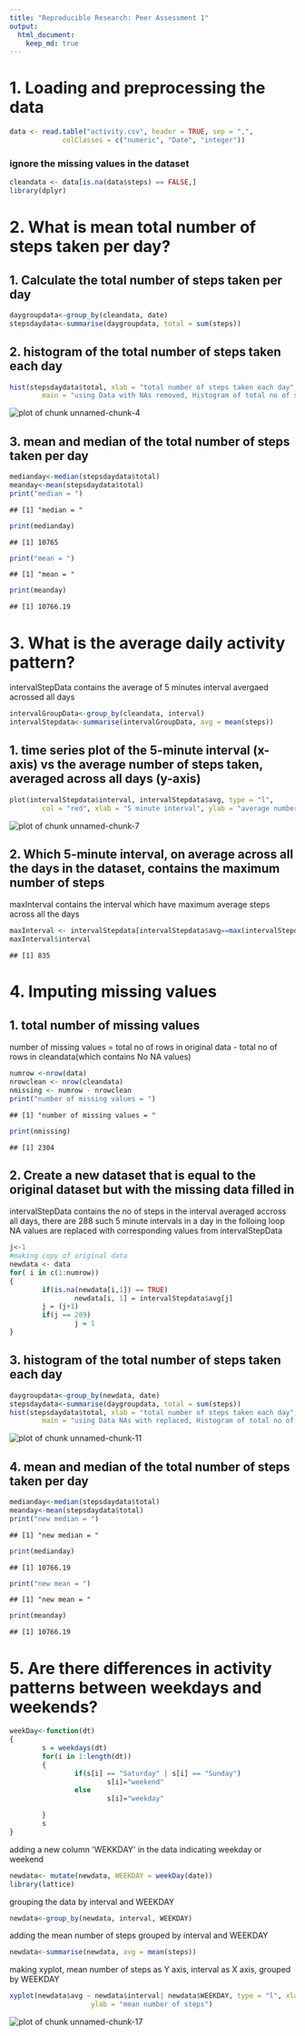```yaml
---
title: "Reproducible Research: Peer Assessment 1"
output: 
  html_document:
    keep_md: true
---
```


# 1. Loading and preprocessing the data

```r
data <- read.table("activity.csv", header = TRUE, sep = ",",
			 colClasses = c("numeric", "Date", "integer"))
```
### ignore the missing values in the dataset

```r
cleandata <- data[is.na(data$steps) == FALSE,]
library(dplyr)
```


# 2. What is mean total number of steps taken per day?

## 1. Calculate the total number of steps taken per day

```r
daygroupdata<-group_by(cleandata, date)
stepsdaydata<-summarise(daygroupdata, total = sum(steps))
```
## 2. histogram of the total number of steps taken each day

```r
hist(stepsdaydata$total, xlab = "total number of steps taken each day",
		main = "using Data with NAs removed, Histogram of total no of steps each days ")
```

![plot of chunk unnamed-chunk-4](figure/unnamed-chunk-4-1.png) 
## 3. mean and median of the total number of steps taken per day

```r
medianday<-median(stepsdaydata$total)
meanday<-mean(stepsdaydata$total)
print("median = ")
```

```
## [1] "median = "
```

```r
print(medianday)
```

```
## [1] 10765
```

```r
print("mean = ")
```

```
## [1] "mean = "
```

```r
print(meanday)
```

```
## [1] 10766.19
```


# 3. What is the average daily activity pattern?
intervalStepData contains the average of 5 minutes interval avergaed acrossed all days

```r
intervalGroupData<-group_by(cleandata, interval)
intervalStepdata<-summarise(intervalGroupData, avg = mean(steps))
```
## 1. time series plot of the 5-minute interval (x-axis) vs the average number of steps taken, averaged across all days (y-axis)

```r
plot(intervalStepdata$interval, intervalStepdata$avg, type = "l",
		col = "red", xlab = "5 minute interval", ylab = "average number of steps in a day")
```

![plot of chunk unnamed-chunk-7](figure/unnamed-chunk-7-1.png) 
## 2. Which 5-minute interval, on average across all the days in the dataset, contains the maximum number of steps
maxInterval contains the interval which have maximum average steps across all the days

```r
maxInterval <- intervalStepdata[intervalStepdata$avg==max(intervalStepdata$avg),]
maxInterval$interval
```

```
## [1] 835
```



# 4. Imputing missing values

## 1. total number of missing values
number of missing values = total no of rows in original data - total no of rows in cleandata(which contains No NA values)

```r
numrow <-nrow(data)
nrowclean <- nrow(cleandata)
nmissing <- numrow - nrowclean
print("number of missing values = ")
```

```
## [1] "number of missing values = "
```

```r
print(nmissing)
```

```
## [1] 2304
```
## 2. Create a new dataset that is equal to the original dataset but with the missing data filled in

intervalStepData contains the no of steps in the interval averaged accross all days, there are 288 such 5 minute intervals in a day
in the folloing loop NA values are replaced with corresponding values from intervalStepData

```r
j<-1
#making copy of original data
newdata <- data
for( i in c(1:numrow))
{
        if(is.na(newdata[i,1]) == TRUE)
                newdata[i, 1] = intervalStepdata$avg[j]
        j = (j+1)
        if(j == 289)
                j = 1
}
```
## 3. histogram of the total number of steps taken each day

```r
daygroupdata<-group_by(newdata, date)
stepsdaydata<-summarise(daygroupdata, total = sum(steps))
hist(stepsdaydata$total, xlab = "total number of steps taken each day",
		main = "using Data NAs with replaced, Histogram of total no of steps each days ")
```

![plot of chunk unnamed-chunk-11](figure/unnamed-chunk-11-1.png) 
## 4. mean and median of the total number of steps taken per day

```r
medianday<-median(stepsdaydata$total)
meanday<-mean(stepsdaydata$total)
print("new median = ")
```

```
## [1] "new median = "
```

```r
print(medianday)
```

```
## [1] 10766.19
```

```r
print("new mean = ")
```

```
## [1] "new mean = "
```

```r
print(meanday)
```

```
## [1] 10766.19
```

# 5. Are there differences in activity patterns between weekdays and weekends?


```r
weekDay<-function(dt)
{
        s = weekdays(dt)
        for(i in 1:length(dt))
        {
                if(s[i] == "Saturday" | s[i] == "Sunday")
                        s[i]="weekend"
                else
                        s[i]="weekday"

        }
        s
}
```
adding a new column 'WEKKDAY' in the data indicating weekday or weekend

```r
newdata<- mutate(newdata, WEEKDAY = weekDay(date))
library(lattice)
```
grouping the data by interval and WEEKDAY

```r
newdata<-group_by(newdata, interval, WEEKDAY)
```

adding the mean number of steps grouped by interval and WEEKDAY

```r
newdata<-summarise(newdata, avg = mean(steps))
```
making xyplot, mean number of steps as Y axis, interval as X axis, grouped by WEEKDAY

```r
xyplot(newdata$avg ~ newdata$interval| newdata$WEEKDAY, type = "l", xlab = "5 minute interval",
					ylab = "mean number of steps")
```

![plot of chunk unnamed-chunk-17](figure/unnamed-chunk-17-1.png) 



